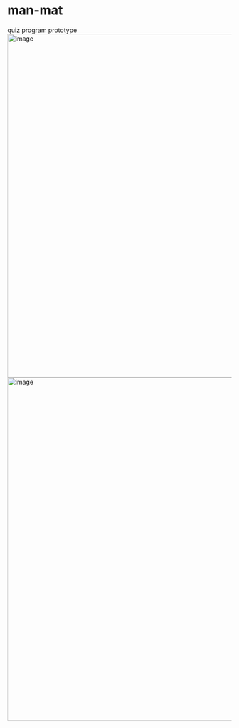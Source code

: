 # man-mat
quiz program prototype
<br>
<img width="770" alt="image" src="https://github.com/user-attachments/assets/7869356f-b82c-4b39-862e-c9ce5fbc7eee">
<br>
<img width="770" alt="image" src="https://github.com/user-attachments/assets/7f52350b-4ce9-47f5-af01-c806e5e1e8f1">

